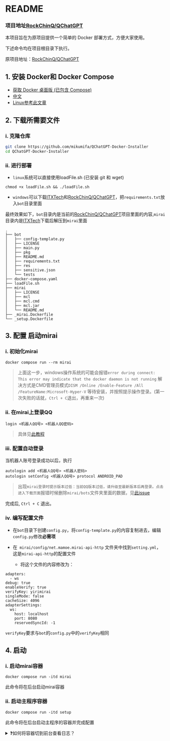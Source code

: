 # README

### 项目地址[RockChinQ/QChatGPT](https://github.com/RockChinQ/QChatGPT)

本项目旨在为原项目提供一个简单的 Docker 部署方式，方便大家使用。

下述命令均在项目根目录下执行。

原项目地址：[RockChinQ/QChatGPT](https://github.com/RockChinQ/QChatGPT)

## 1. 安装 Docker和 Docker Compose

- [获取 Docker 桌面版 (已包含 Compose)](https://docs.docker.com/get-docker/)
- [中文](https://dockerdocs.cn/get-docker/index.html)
- [Linux参考此文章](https://blog.csdn.net/Hilaph/article/details/124295252)

## 2. 下载所需要文件

### i. 克隆仓库

```bash
git clone https://github.com/mikumifa/QChatGPT-Docker-Installer
cd QChatGPT-Docker-Installer
```

### ii. 进行部署

- `linux`系统可以直接使用loadFile.sh (已安装 git 和 wget)
```
chmod +x loadFile.sh && ./loadFile.sh 
```

- `windows`可以下载[ITXTech](https://github.com/iTXTech/mirai-console-loader/releases/download/v2.1.2/mcl-2.1.2.zip)和[RockChinQ/QChatGPT](https://github.com/RockChinQ/QChatGPT)，把`requirements.txt`放入`bot`目录里面

最终效果如下，`bot`目录内是当前的[RockChinQ/QChatGPT](https://github.com/RockChinQ/QChatGPT)项目里面的内容,`mirai`目录内是[ITXTech](https://github.com/iTXTech/mirai-console-loader/releases/download/v2.1.2/mcl-2.1.2.zip)下载后解压到`mirai`里面

```
.
├── bot
│   ├── config-template.py
│   ├── LICENSE
│   ├── main.py
│   ├── pkg
│   ├── README.md
│   ├── requirements.txt
│   ├── res
│   ├── sensitive.json
│   └── tests
├── docker-compose.yaml
├── loadFile.sh
├── mirai
│   ├── LICENSE
│   ├── mcl
│   ├── mcl.cmd
│   ├── mcl.jar
│   └── README.md
├── _mirai.Dockerfile
└── _setup.Dockerfile
```
## 3. 配置 启动mirai

### i. 初始化mirai

```
docker compose run --rm mirai
```
> 上面这一步，windows操作系统的可能会报错`error during connect: This error may indicate that the docker daemon is not running` 
> 解决方式是CMD管理员模式`DISM /Online /Enable-Feature /All /FeatureName:Microsoft-Hyper-V`
等待安装，并按照提示操作登录。(第一次失败的话就，`Ctrl + C`退出，再重来一次)

### ii. 在mirai上登录QQ

```
login <机器人QQ号> <机器人QQ密码>
```
> 具体见[此教程](https://yiri-mirai.wybxc.cc/tutorials/01/configuration#4-%E7%99%BB%E5%BD%95-qq)

### iii. 配置自动登录

当机器人账号登录成功以后，执行
```
autologin add <机器人QQ号> <机器人密码>
autologin setConfig <机器人QQ号> protocol ANDROID_PAD
```

>出现`mirai登录时提示版本过低：当前QQ版本过低，请升级至最新版本后再登录。点击进入下载页面`报错时候删除`mirai/bots`文件夹里面的数据，见[此issue](https://github.com/RockChinQ/QChatGPT/issues/38)

完成后, `Ctrl + C` 退出。

### iv. 编写配置文件

- 在`bot`目录下创建`config.py`，将`config-template.py`的内容复制进去，编辑`config.py`修改**必需项**
- 在` mirai/config/net.mamoe.mirai-api-http` 文件夹中找到`setting.yml`，这是`mirai-api-http`的配置文件

  - 将这个文件的内容修改为：
```
adapters:
  - ws
debug: true
enableVerify: true
verifyKey: yirimirai
singleMode: false
cacheSize: 4096
adapterSettings:
  ws:
    host: localhost
    port: 8080
    reservedSyncId: -1
```
`verifyKey`要求与`bot`的`config.py`中的`verifyKey`相同
## 4. 启动

### i. 启动mirai容器
```
docker compose run -itd mirai
```
此命令将在后台启动mirai容器

### ii. 启动主程序容器
```
docker compose run -itd setup
```
此命令将在后台启动主程序的容器并完成配置

<details>
<summary>❓如何将容器切到前台查看日志？</summary>

查看容器进程
```
docker ps
```
在输出中查看容器的ID，例如：
```
root@docker-test:~# docker ps
CONTAINER ID   IMAGE                             COMMAND                  CREATED              STATUS              PORTS     NAMES
f633b8c1051c   qchatgpt-docker-installer-setup   "/bin/sh -c 'python …"   About a minute ago   Up About a minute             qchatgpt-docker-installer_setup_run_998f5335ab18
227e44d7d5a2   qchatgpt-docker-installer-mirai   "/bin/sh -c 'java -j…"   2 minutes ago        Up 2 minutes                  qchatgpt-docker-installer_mirai_run_c6c8f60da3aa
```
若要切换到主程序控制台，请查看`IMAGE`名为`qchatgpt-docker-installer-setup`的容器的`CONTAINER ID`，在这里是`f633b8c1051c`，于是使用以下命令将其切到前台：
```
docker attach f633b
```
这是便可以看到主程序的控制台，查看mirai控制台同理  

如需将其切到后台运行，请使用组合键`Ctrl+P+Q`
```
root@docker-test:~# docker attach f633b
[2022-12-18 07:00:27.247] manager.py (173) - [INFO] : [person_1010553892]发送消息:2
[2022-12-18 07:00:27.248] util.py (67) - [INFO] : message='Request to OpenAI API' method=post path=https://api.openai.com/v1/completions
[2022-12-18 07:00:29.629] util.py (67) - [INFO] : message='OpenAI API response' path=https://api.openai.com/v1/completions processing_ms=872 request_id=6d9f172ce9c1b3f315aa59dc09333836 response_code=200
[2022-12-18 07:00:29.631] manager.py (195) - [INFO] : 回复[person_1010553892]消息:我不明白你的意思。输入!help获取帮助
read escape sequence
root@docker-test:~#
```
</details>
